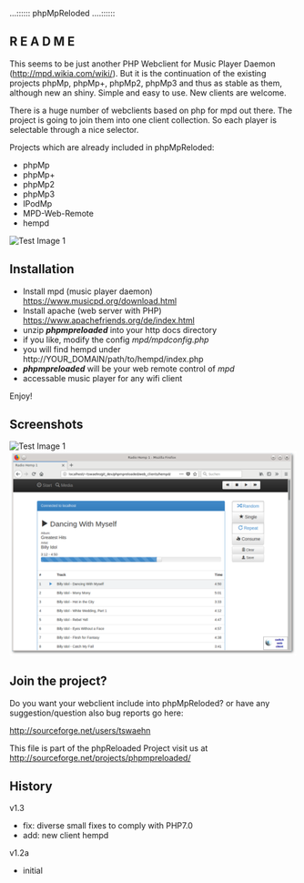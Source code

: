 
...::::::	phpMpReloded	....::::::

## R E A D M E 
	
	
This seems to be just another PHP Webclient for Music Player Daemon (http://mpd.wikia.com/wiki/). 
But it is the continuation of the existing projects phpMp, phpMp+, phpMp2, phpMp3 and thus as stable as them,
although new an shiny. Simple and easy to use. New clients are welcome.

There is a huge number of webclients based on php for mpd out there. The project is going to join them into
one client collection. So each player is selectable through a nice selector. 

Projects which are already included in phpMpReloded:
* phpMp
* phpMp+
* phpMp2
* phpMp3
* IPodMp
* MPD-Web-Remote
* hempd

![Test Image 1](ressources/screenshot_client_selector.png)

## Installation

* Install mpd (music player daemon) https://www.musicpd.org/download.html
* Install apache (web server with PHP) https://www.apachefriends.org/de/index.html
* unzip ***phpmpreloaded*** into your http docs directory
* if you like, modify the config *mpd/mpdconfig.php*
* you will find hempd under http://YOUR_DOMAIN/path/to/hempd/index.php
* ***phpmpreloaded*** will be your web remote control of *mpd*
* accessable music player for any wifi client
	
Enjoy!

## Screenshots

![Test Image 1](ressources/screenshot_configure.png)
![Test Image 1](ressources/screenshot_client_hempd.png)


## Join the project?

Do you want your webclient include into phpMpReloded?
	or
have any suggestion/question also bug reports go here:

  http://sourceforge.net/users/tswaehn


This file is part of the phpReloaded Project
  visit us at http://sourceforge.net/projects/phpmpreloaded/


## History

v1.3
* fix: diverse small fixes to comply with PHP7.0
* add: new client hempd

v1.2a 
* initial
